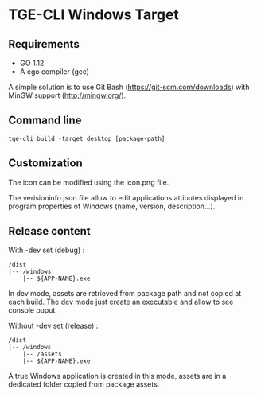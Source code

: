 # TGE-CLI Windows Target 
## Requirements
 * GO 1.12
 * A cgo compiler (gcc)

A simple solution is to use Git Bash (https://git-scm.com/downloads) with MinGW support (http://mingw.org/).

## Command line
```shell
tge-cli build -target desktop [package-path]
```

## Customization
The icon can be modified using the icon.png file.

The verisioninfo.json file allow to edit applications attibutes displayed in program properties of Windows (name, version, description...).

## Release content
With -dev set (debug) :
```
/dist
|-- /windows
    |-- ${APP-NAME}.exe
```
In dev mode, assets are retrieved from package path and not copied at each build. The dev mode just create an executable and allow to see console ouput.

Without -dev set (release) :
```
/dist
|-- /windows
    |-- /assets
    |-- ${APP-NAME}.exe
```
A true Windows application is created in this mode, assets are in a dedicated folder copied from package assets.